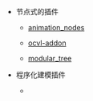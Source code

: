 *	节点式的插件

	*	[animation_nodes](https://github.com/JacquesLucke/animation_nodes)

	*	[ocvl-addon](https://github.com/feler404/ocvl-addon)

	*	[modular_tree](https://github.com/MaximeHerpin/modular_tree)	

*	程序化建模插件

	*	[]()